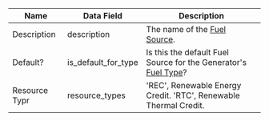 | Name                   | Data Field                           | Description                                                                                                                                                                                        |
|------------------------|--------------------------------------|---------------------------------------------------------------------------------------------------------------------------------------------------------------------------------------------------------|
|Description|description|The name of the [Fuel Source](https://mrets.github.io/Operating-Procedures/appendixb2).|
|Default?|is_default_for_type|Is this the default Fuel Source for the Generator's [Fuel Type](https://mrets.github.io/Operating-Procedures/appendixb1)?|
|Resource Typr|resource_types|'REC', Renewable Energy Credit. 'RTC', Renewable Thermal Credit.|
